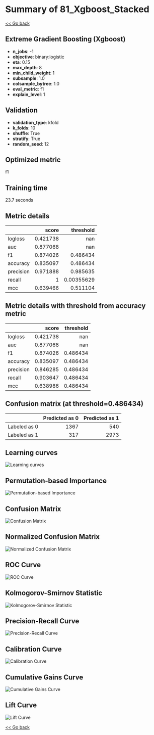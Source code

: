 # Summary of 81_Xgboost_Stacked

[<< Go back](../README.md)


## Extreme Gradient Boosting (Xgboost)
- **n_jobs**: -1
- **objective**: binary:logistic
- **eta**: 0.15
- **max_depth**: 8
- **min_child_weight**: 1
- **subsample**: 1.0
- **colsample_bytree**: 1.0
- **eval_metric**: f1
- **explain_level**: 1

## Validation
 - **validation_type**: kfold
 - **k_folds**: 10
 - **shuffle**: True
 - **stratify**: True
 - **random_seed**: 12

## Optimized metric
f1

## Training time

23.7 seconds

## Metric details
|           |    score |    threshold |
|:----------|---------:|-------------:|
| logloss   | 0.421738 | nan          |
| auc       | 0.877068 | nan          |
| f1        | 0.874026 |   0.486434   |
| accuracy  | 0.835097 |   0.486434   |
| precision | 0.971888 |   0.985635   |
| recall    | 1        |   0.00355629 |
| mcc       | 0.639466 |   0.511104   |


## Metric details with threshold from accuracy metric
|           |    score |   threshold |
|:----------|---------:|------------:|
| logloss   | 0.421738 |  nan        |
| auc       | 0.877068 |  nan        |
| f1        | 0.874026 |    0.486434 |
| accuracy  | 0.835097 |    0.486434 |
| precision | 0.846285 |    0.486434 |
| recall    | 0.903647 |    0.486434 |
| mcc       | 0.638986 |    0.486434 |


## Confusion matrix (at threshold=0.486434)
|              |   Predicted as 0 |   Predicted as 1 |
|:-------------|-----------------:|-----------------:|
| Labeled as 0 |             1367 |              540 |
| Labeled as 1 |              317 |             2973 |

## Learning curves
![Learning curves](learning_curves.png)

## Permutation-based Importance
![Permutation-based Importance](permutation_importance.png)
## Confusion Matrix

![Confusion Matrix](confusion_matrix.png)


## Normalized Confusion Matrix

![Normalized Confusion Matrix](confusion_matrix_normalized.png)


## ROC Curve

![ROC Curve](roc_curve.png)


## Kolmogorov-Smirnov Statistic

![Kolmogorov-Smirnov Statistic](ks_statistic.png)


## Precision-Recall Curve

![Precision-Recall Curve](precision_recall_curve.png)


## Calibration Curve

![Calibration Curve](calibration_curve_curve.png)


## Cumulative Gains Curve

![Cumulative Gains Curve](cumulative_gains_curve.png)


## Lift Curve

![Lift Curve](lift_curve.png)



[<< Go back](../README.md)
